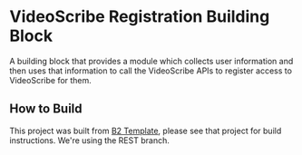 # VideoScribe Registration Building Block
A building block that provides a module which collects user information and then uses that information to call the VideoScribe APIs to register access to VideoScribe for them.

## How to Build
This project was built from [B2 Template](https://github.com/ubc/b2-template), please see that project for build instructions. We're using the REST branch.
